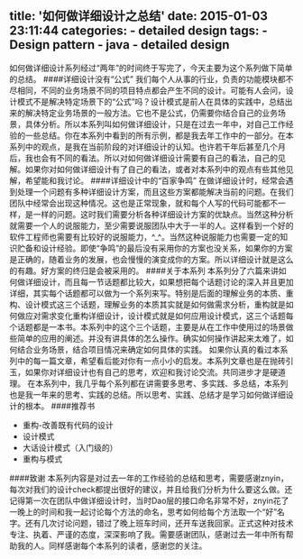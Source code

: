 title: '如何做详细设计之总结'
date: 2015-01-03 23:11:44
categories:
	- detailed design
tags:
	- Design pattern
	- java
	- detailed design
---
如何做详细设计系列经过“两年”的时间终于写完了，今天主要为这个系列做下简单的总结。
####详细设计没有“公式”
我们每个人从事的行业，负责的功能模块都不尽相同，不同的业务场景不同的项目特点都会产生不同的设计。可能有人会问，设计模式不是解决特定场景下的“公式”吗？设计模式是前人在具体的实践中，总结出来的解决特定业务场景的一般方法。它也不是公式，仍需要你结合自己的业务场景，具体分析。所以本系列叫如何做详细设计，只是在过去一年中，对自己工作经验的一些总结。你在本系列中看到的所有示例，都是我去年工作中的一部分。在本系列中的观点，是我在当前阶段的对详细设计的认知。也许若干年后甚至几个月后，我也会有不同的看法。所以对如何做详细设计需要有自己的看法，自己的见解。如果你对如何做详细设计有了自己的看法，或者对本系列中的观点有些其他见解，希望能和我讨论。<!--more-->
####详细设计中的“百家争鸣”
在做详细设计时，经常会遇到处理一个问题有多种详细设计方案，而且这些方案都能解决当前的问题。在我们团队中经常会出现这种情况。这也是正常现象，就和每个人写的代码可能都不一样，是一样的问题。这时我们需要分析各种详细设计方案的优缺点。当然这种分析就需要一个人的说服能力，至少需要说服团队中大于一半的人。这样看到一个好的软件工程师也需要有比较好的说服能力，^_^。当然这种说服能力也需要一定的知识贮备和设计经验。即使“争鸣”的最后没有采用你的方案也没关系，如果你的方案是正确的，随着业务的发展，也会慢慢的演变成你的方案。所以详细设计就是这么的有趣。好方案的终归是会被采用的。
####关于本系列
本系列分了六篇来讲如何做详细设计，而且每一节话题都比较大，如果想把每个话题讨论的深入并且更加详细，其实每个话题都可以做为一个系列来写。特别是后面的理解业务的本质、重构、设计模式这三个话题，理解业务的本质其实就是如何做需求分析，重构就是如何做应对需求变化重构详细设计，设计模式就是如何应用设计模式，这三个话题每个话题都是一本书。本系列中的这个三个话题，主要是从在工作中使用过的场景做些简单的应用的阐述。并没有讲具体的怎么操作。确实如何操作讲起来太难了，如何结合业务场景，结合项目情况来确定如何具体的实践。
如果你认真的看过本系列中的每一篇文章，希望看后能对你有一点小小的启发。本系列文章也是在抛砖引玉，如果你对详细设计也有自己的思考，欢迎和我讨论交流。共同进步才是硬道理。
在本系列中，我几乎每个系列都在讲需要多思考、多实践、多总结，本系列也是我一年来的思考、实践的总结。所以思考、实践、总结才是学习如何做详细设计的根本。
####推荐书
* 重构-改善既有代码的设计
* 设计模式
* 大话设计模式（入门级的）
* 重构与模式

####致谢
本系列内容是对过去一年的工作经验的总结和思考，需要感谢znyin，每次对我们的设计check都提出很好的建议，并且给我们分析为什么要这么做。还记得第一次在团队中做详细设计时，当时Dao层的接口命名非常不好，znyin花了一晚上的时间和我一起讨论每个方法的命名，思考如何给每个方法取一个“好”名字。还有几次讨论问题，错过了晚上班车时间，还开车送我回家。正式这种对技术专注、执着、严谨的态度，深深影响了我。需要感谢团队，感谢过去一年中所有帮助我的人。同样感谢每个本系列的读者，感谢您的关注。